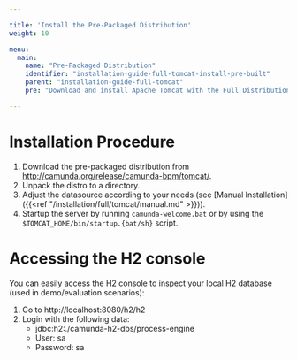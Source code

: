 ```yaml
---

title: 'Install the Pre-Packaged Distribution'
weight: 10

menu:
  main:
    name: "Pre-Packaged Distribution"
    identifier: "installation-guide-full-tomcat-install-pre-built"
    parent: "installation-guide-full-tomcat"
    pre: "Download and install Apache Tomcat with the Full Distribution pre-deployed and pre-configured."

---
```


# Installation Procedure

1.  Download the pre-packaged distribution from http://camunda.org/release/camunda-bpm/tomcat/.
2.  Unpack the distro to a directory.
3.  Adjust the datasource according to your needs (see [Manual Installation]({{<ref "/installation/full/tomcat/manual.md" >}})).
4.  Startup the server by running `camunda-welcome.bat` or by using the `$TOMCAT_HOME/bin/startup.{bat/sh}` script.


# Accessing the H2 console

You can easily access the H2 console to inspect your local H2 database (used in demo/evaluation scenarios):

1.  Go to http://localhost:8080/h2/h2
2.  Login with the following data:
    *   jdbc:h2:./camunda-h2-dbs/process-engine
    *   User: sa
    *   Password: sa